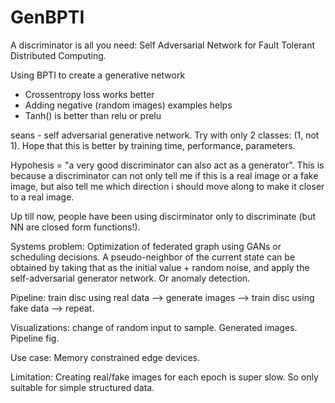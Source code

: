 # GenBPTI

A discriminator is all you need: Self Adversarial Network for Fault Tolerant Distributed Computing.

Using BPTI to create a generative network
- Crossentropy loss works better
- Adding negative (random images) examples helps
- Tanh() is better than relu or prelu

seans - self adversarial generative network. 
Try with only 2 classes: (1, not 1).
Hope that this is better by training time, performance, parameters.

Hypohesis = "a very good discriminator can also act as a generator". This is because a discriminator can not 
only tell me if this is a real image or a fake image, but also tell me which direction i should move along
to make it closer to a real image. 

Up till now, people have been using discirminator only to discriminate (but NN are closed form functions!).

Systems problem: Optimization of federated graph using GANs or scheduling decisions. A pseudo-neighbor of the current state can be obtained by taking that as the initial value + random noise, and apply the self-adversarial generator network. Or anomaly detection.

Pipeline: train disc using real data --> generate images --> train disc using fake data --> repeat.

Visualizations: change of random input to sample. Generated images. Pipeline fig.

Use case: Memory constrained edge devices.

Limitation: Creating real/fake images for each epoch is super slow. So only suitable for simple structured data.
